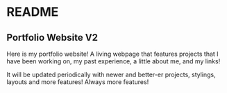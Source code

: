 # README
## Portfolio Website V2

Here is my portfolio website! A living webpage that features projects that I have been working on, my past experience, a little about me, and my links!

It will be updated periodically with newer and better-er projects, stylings, layouts and more features! Always more features!
